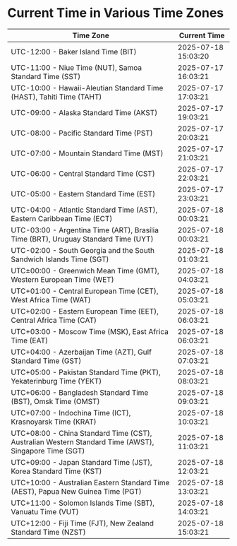 # Current Time in Various Time Zones

| Time Zone | Current Time |
|-----------|--------------|
| UTC-12:00 - Baker Island Time (BIT) | 2025-07-18 15:03:20 |
| UTC-11:00 - Niue Time (NUT), Samoa Standard Time (SST) | 2025-07-17 16:03:21 |
| UTC-10:00 - Hawaii-Aleutian Standard Time (HAST), Tahiti Time (TAHT) | 2025-07-17 17:03:21 |
| UTC-09:00 - Alaska Standard Time (AKST) | 2025-07-17 19:03:21 |
| UTC-08:00 - Pacific Standard Time (PST) | 2025-07-17 20:03:21 |
| UTC-07:00 - Mountain Standard Time (MST) | 2025-07-17 21:03:21 |
| UTC-06:00 - Central Standard Time (CST) | 2025-07-17 22:03:21 |
| UTC-05:00 - Eastern Standard Time (EST) | 2025-07-17 23:03:21 |
| UTC-04:00 - Atlantic Standard Time (AST), Eastern Caribbean Time (ECT) | 2025-07-18 00:03:21 |
| UTC-03:00 - Argentina Time (ART), Brasília Time (BRT), Uruguay Standard Time (UYT) | 2025-07-18 00:03:21 |
| UTC-02:00 - South Georgia and the South Sandwich Islands Time (SGT) | 2025-07-18 01:03:21 |
| UTC±00:00 - Greenwich Mean Time (GMT), Western European Time (WET) | 2025-07-18 04:03:21 |
| UTC+01:00 - Central European Time (CET), West Africa Time (WAT) | 2025-07-18 05:03:21 |
| UTC+02:00 - Eastern European Time (EET), Central Africa Time (CAT) | 2025-07-18 06:03:21 |
| UTC+03:00 - Moscow Time (MSK), East Africa Time (EAT) | 2025-07-18 06:03:21 |
| UTC+04:00 - Azerbaijan Time (AZT), Gulf Standard Time (GST) | 2025-07-18 07:03:21 |
| UTC+05:00 - Pakistan Standard Time (PKT), Yekaterinburg Time (YEKT) | 2025-07-18 08:03:21 |
| UTC+06:00 - Bangladesh Standard Time (BST), Omsk Time (OMST) | 2025-07-18 09:03:21 |
| UTC+07:00 - Indochina Time (ICT), Krasnoyarsk Time (KRAT) | 2025-07-18 10:03:21 |
| UTC+08:00 - China Standard Time (CST), Australian Western Standard Time (AWST), Singapore Time (SGT) | 2025-07-18 11:03:21 |
| UTC+09:00 - Japan Standard Time (JST), Korea Standard Time (KST) | 2025-07-18 12:03:21 |
| UTC+10:00 - Australian Eastern Standard Time (AEST), Papua New Guinea Time (PGT) | 2025-07-18 13:03:21 |
| UTC+11:00 - Solomon Islands Time (SBT), Vanuatu Time (VUT) | 2025-07-18 14:03:21 |
| UTC+12:00 - Fiji Time (FJT), New Zealand Standard Time (NZST) | 2025-07-18 15:03:21 |
